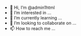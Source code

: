 - 👋 Hi, I’m @admin1html
- 👀 I’m interested in ...
- 🌱 I’m currently learning ...
- 💞️ I’m looking to collaborate on ...
- 📫 How to reach me ...

<!---
admin1html/admin1html is a ✨ special ✨ repository because its `README.md` (this file) appears on your GitHub profile.
You can click the Preview link to take a look at your changes.
--->
